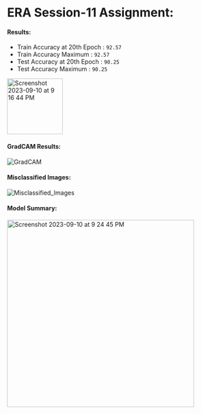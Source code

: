 # ERA Session-11 Assignment:

#### Results:

- Train Accuracy at 20th Epoch : `92.57`
- Train Accuracy Maximum : `92.57`
- Test Accuracy at 20th Epoch : `90.25`
- Test Accuracy Maximum : `90.25`


<img width="130" alt="Screenshot 2023-09-10 at 9 16 44 PM" src="https://github.com/bala1802/ERA-Session-11/assets/22103095/756ba88d-e1ae-4545-8fe5-bbc8f7677df1">

#### GradCAM Results:

![GradCAM](https://github.com/bala1802/ERA-Session-11/assets/22103095/1153f56e-c7f1-49d6-8453-ea9068ec6243)

#### Misclassified Images:

![Misclassified_Images](https://github.com/bala1802/ERA-Session-11/assets/22103095/2396d185-5861-4ef5-959b-aaf7d0db3b04)

#### Model Summary:

<img width="437" alt="Screenshot 2023-09-10 at 9 24 45 PM" src="https://github.com/bala1802/ERA-Session-11/assets/22103095/ff9c7771-38f6-4980-b175-6e6fec1fdfc2">




